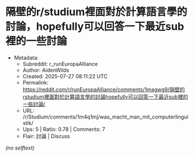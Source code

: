 # 隔壁的r/studium裡面對於計算語言學的討論，hopefully可以回答一下最近sub裡的一些討論

- Metadata:
  - Subreddit: r_runEuropaAlliance
  - Author: AidenWilds
  - Created: 2025-07-27 08:11:22 UTC
  - Permalink: https://reddit.com/r/runEuropaAlliance/comments/1magwg9/隔壁的rstudium裡面對於計算語言學的討論hopefully可以回答一下最近sub裡的一些討論/
  - URL: /r/Studium/comments/1m4q1mj/was_macht_man_mit_computerlinguistik/
  - Ups: 5 | Ratio: 0.78 | Comments: 7
  - Flair: 討論 | Discuss

_(no selftext)_
